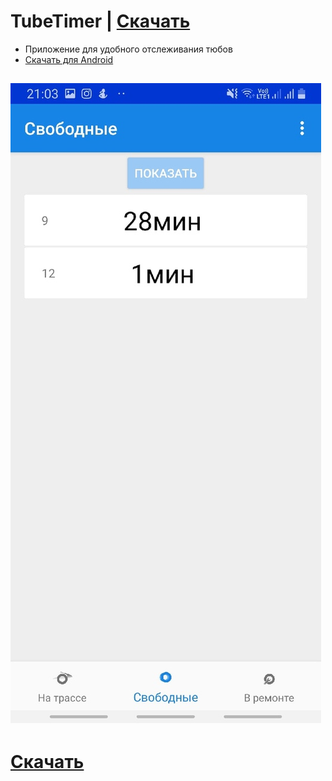 # TubeTimer | [Скачать](https://github.com/vankad24/TubTimer/raw/master/app/release/app-release.apk)
- Приложение для удобного отслеживания тюбов
- [Скачать для Android](https://github.com/vankad24/TubTimer/raw/master/app/release/app-release.apk)

![](preview.jpg)
---
# [Скачать](https://github.com/vankad24/TubTimer/raw/master/app/release/app-release.apk)
